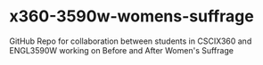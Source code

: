 # x360-3590w-womens-suffrage
GitHub Repo for collaboration between students in CSCIX360 and ENGL3590W working on Before and After Women's Suffrage
